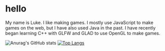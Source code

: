 # hello
My name is Luke.
I like making games.
I mostly use JavaScript to make games on the web, but I have also used Java in the past.
I have recently began learning C++ with GLFW and GLAD to use OpenGL to make games.

![Anurag's GitHub stats](https://github-readme-stats.vercel.app/api?username=Luke4Projects&show_icons=true&theme=dracula)
[![Top Langs](https://github-readme-stats.vercel.app/api/top-langs/?username=Luke4Projects)](https://github.com/anuraghazra/github-readme-stats)
